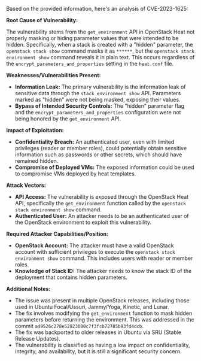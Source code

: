 Based on the provided information, here's an analysis of CVE-2023-1625:

**Root Cause of Vulnerability:**

The vulnerability stems from the `get_environment` API in OpenStack Heat not properly masking or hiding parameter values that were intended to be hidden. Specifically, when a stack is created with a "hidden" parameter, the `openstack stack show` command masks it as `******`, but the `openstack stack environment show` command reveals it in plain text. This occurs regardless of the `encrypt_parameters_and_properties` setting in the `heat.conf` file.

**Weaknesses/Vulnerabilities Present:**

*   **Information Leak:** The primary vulnerability is the information leak of sensitive data through the `stack environment show` API. Parameters marked as "hidden" were not being masked, exposing their values.
*   **Bypass of Intended Security Controls:** The "hidden" parameter flag and the `encrypt_parameters_and_properties` configuration were not being honored by the `get_environment` API.

**Impact of Exploitation:**

*   **Confidentiality Breach:** An authenticated user, even with limited privileges (reader or member roles), could potentially obtain sensitive information such as passwords or other secrets, which should have remained hidden.
*   **Compromise of Deployed VMs:** The exposed information could be used to compromise VMs deployed by heat templates.

**Attack Vectors:**

*   **API Access:** The vulnerability is exposed through the OpenStack Heat API, specifically the `get_environment` function called by the `openstack stack environment show` command.
*   **Authenticated User:** An attacker needs to be an authenticated user of the OpenStack environment to exploit this vulnerability.

**Required Attacker Capabilities/Position:**

*   **OpenStack Account:** The attacker must have a valid OpenStack account with sufficient privileges to execute the `openstack stack environment show` command. This includes users with reader or member roles.
*   **Knowledge of Stack ID:** The attacker needs to know the stack ID of the deployment that contains hidden parameters.

**Additional Notes:**

*   The issue was present in multiple OpenStack releases, including those used in Ubuntu Focal/Ussuri, Jammy/Yoga, Kinetic, and Lunar.
*   The fix involves modifying the `get_environment` function to mask hidden parameters before returning the environment. This was addressed in the commit  `a49526c278e52823080c7f3fcb72785b93fd4dcb`.
*   The fix was backported to older releases in Ubuntu via SRU (Stable Release Updates).
*   The vulnerability is classified as having a low impact on confidentiality, integrity, and availability, but it is still a significant security concern.